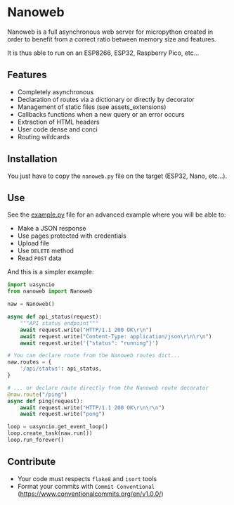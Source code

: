 # Nanoweb

Nanoweb is a full asynchronous web server for micropython created in order to benefit from
a correct ratio between memory size and features.

It is thus able to run on an ESP8266, ESP32, Raspberry Pico, etc...

## Features

* Completely asynchronous
* Declaration of routes via a dictionary or directly by decorator
* Management of static files (see assets_extensions)
* Callbacks functions when a new query or an error occurs
* Extraction of HTML headers
* User code dense and conci
* Routing wildcards

## Installation

You just have to copy the `nanoweb.py` file on the target (ESP32, Nano, etc...).

## Use

See the [example.py](example.py) file for an advanced example where you will be able to:

* Make a JSON response
* Use pages protected with credentials
* Upload file
* Use `DELETE` method
* Read `POST` data

And this is a simpler example:

```Python
import uasyncio
from nanoweb import Nanoweb

naw = Nanoweb()

async def api_status(request):
    """API status endpoint"""
    await request.write("HTTP/1.1 200 OK\r\n")
    await request.write("Content-Type: application/json\r\n\r\n")
    await request.write('{"status": "running"}')

# You can declare route from the Nanoweb routes dict...
naw.routes = {
    '/api/status': api_status,
}

# ... or declare route directly from the Nanoweb route decorator
@naw.route("/ping")
async def ping(request):
    await request.write("HTTP/1.1 200 OK\r\n\r\n")
    await request.write("pong")

loop = uasyncio.get_event_loop()
loop.create_task(naw.run())
loop.run_forever()
```

## Contribute

* Your code must respects `flake8` and `isort` tools
* Format your commits with `Commit Conventional` (https://www.conventionalcommits.org/en/v1.0.0/)
